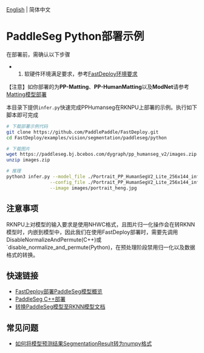 [English](README.md) | 简体中文
# PaddleSeg Python部署示例

在部署前，需确认以下步骤

- 1. 软硬件环境满足要求，参考[FastDeploy环境要求](https://github.com/PaddlePaddle/FastDeploy/blob/develop/docs/cn/faq/rknpu2/rknpu2.md)

【注意】如你部署的为**PP-Matting**、**PP-HumanMatting**以及**ModNet**请参考[Matting模型部署](../../../../../matting/)

本目录下提供`infer.py`快速完成PPHumanseg在RKNPU上部署的示例。执行如下脚本即可完成

```bash
# 下载部署示例代码
git clone https://github.com/PaddlePaddle/FastDeploy.git
cd FastDeploy/examples/vision/segmentation/paddleseg/python

# 下载图片
wget https://paddleseg.bj.bcebos.com/dygraph/pp_humanseg_v2/images.zip
unzip images.zip

# 推理
python3 infer.py --model_file ./Portrait_PP_HumanSegV2_Lite_256x144_infer/Portrait_PP_HumanSegV2_Lite_256x144_infer_rk3588.rknn \
                --config_file ./Portrait_PP_HumanSegV2_Lite_256x144_infer/deploy.yaml \
                --image images/portrait_heng.jpg
```


## 注意事项
RKNPU上对模型的输入要求是使用NHWC格式，且图片归一化操作会在转RKNN模型时，内嵌到模型中，因此我们在使用FastDeploy部署时，需要先调用DisableNormalizeAndPermute(C++)或`disable_normalize_and_permute(Python)，在预处理阶段禁用归一化以及数据格式的转换。

## 快速链接

- [FastDeploy部署PaddleSeg模型概览](..)
- [PaddleSeg C++部署](../cpp)
- [转换PaddleSeg模型至RKNN模型文档](../README_CN.md#准备paddleseg部署模型以及转换模型)

## 常见问题
- [如何将模型预测结果SegmentationResult转为numpy格式](https://github.com/PaddlePaddle/FastDeploy/blob/develop/docs/cn/faq/vision_result_related_problems.md)
